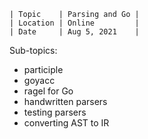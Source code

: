 ```
| Topic    | Parsing and Go |
| Location | Online         |
| Date     | Aug 5, 2021    |
```

Sub-topics:

- participle
- goyacc
- ragel for Go
- handwritten parsers
- testing parsers
- converting AST to IR
